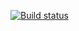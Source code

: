 [![Build status](https://ci.appveyor.com/api/projects/status/7tfh3e3wmwtpiddi?svg=true)](https://ci.appveyor.com/project/OlgaVlasova3891/api-task-two)

